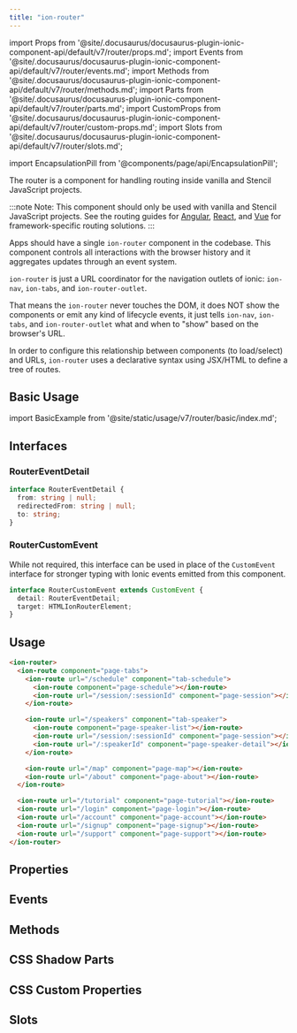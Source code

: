```yaml
---
title: "ion-router"
---
```


import Props from '@site/.docusaurus/docusaurus-plugin-ionic-component-api/default/v7/router/props.md';
import Events from '@site/.docusaurus/docusaurus-plugin-ionic-component-api/default/v7/router/events.md';
import Methods from '@site/.docusaurus/docusaurus-plugin-ionic-component-api/default/v7/router/methods.md';
import Parts from '@site/.docusaurus/docusaurus-plugin-ionic-component-api/default/v7/router/parts.md';
import CustomProps from '@site/.docusaurus/docusaurus-plugin-ionic-component-api/default/v7/router/custom-props.md';
import Slots from '@site/.docusaurus/docusaurus-plugin-ionic-component-api/default/v7/router/slots.md';

<head>
  <title>ion-router: Router Component to Coordinate URL Navigation</title>
  <meta name="description" content="ion-router is a URL coordinator for navigation outlets of ionic: ion-nav and ion-tabs. Router components handle routing inside vanilla and Stencil JavaScript." />
</head>

import EncapsulationPill from '@components/page/api/EncapsulationPill';



The router is a component for handling routing inside vanilla and Stencil JavaScript projects.

:::note
 Note: This component should only be used with vanilla and Stencil JavaScript projects. See the routing guides for [Angular](../angular/navigation), [React](../react/navigation), and [Vue](../vue/navigation) for framework-specific routing solutions.
:::


Apps should have a single `ion-router` component in the codebase.
This component controls all interactions with the browser history and it aggregates updates through an event system.

`ion-router` is just a URL coordinator for the navigation outlets of ionic: `ion-nav`, `ion-tabs`, and `ion-router-outlet`.

That means the `ion-router` never touches the DOM, it does NOT show the components or emit any kind of lifecycle events, it just tells `ion-nav`, `ion-tabs`, and `ion-router-outlet` what and when to "show" based on the browser's URL.

In order to configure this relationship between components (to load/select) and URLs, `ion-router` uses a declarative syntax using JSX/HTML to define a tree of routes.

## Basic Usage

import BasicExample from '@site/static/usage/v7/router/basic/index.md';

<BasicExample />

## Interfaces

### RouterEventDetail

```typescript
interface RouterEventDetail {
  from: string | null;
  redirectedFrom: string | null;
  to: string;
}
```

### RouterCustomEvent

While not required, this interface can be used in place of the `CustomEvent` interface for stronger typing with Ionic events emitted from this component.

```typescript
interface RouterCustomEvent extends CustomEvent {
  detail: RouterEventDetail;
  target: HTMLIonRouterElement;
}
```



## Usage

```html
<ion-router>
  <ion-route component="page-tabs">
    <ion-route url="/schedule" component="tab-schedule">
      <ion-route component="page-schedule"></ion-route>
      <ion-route url="/session/:sessionId" component="page-session"></ion-route>
    </ion-route>

    <ion-route url="/speakers" component="tab-speaker">
      <ion-route component="page-speaker-list"></ion-route>
      <ion-route url="/session/:sessionId" component="page-session"></ion-route>
      <ion-route url="/:speakerId" component="page-speaker-detail"></ion-route>
    </ion-route>

    <ion-route url="/map" component="page-map"></ion-route>
    <ion-route url="/about" component="page-about"></ion-route>
  </ion-route>

  <ion-route url="/tutorial" component="page-tutorial"></ion-route>
  <ion-route url="/login" component="page-login"></ion-route>
  <ion-route url="/account" component="page-account"></ion-route>
  <ion-route url="/signup" component="page-signup"></ion-route>
  <ion-route url="/support" component="page-support"></ion-route>
</ion-router>

```


## Properties
<Props />

## Events
<Events />

## Methods
<Methods />

## CSS Shadow Parts
<Parts />

## CSS Custom Properties
<CustomProps />

## Slots
<Slots />